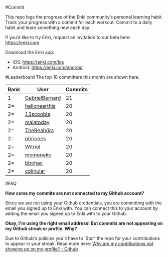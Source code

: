 #Commit

This repo logs the progress of the Enki community’s personal learning habit. Track your progress with a commit for each workout. Commit to a daily habit and learn something new each day.

If you’d like to try Enki, request an invitation to our beta here: https://enki.com

Download the Enki app: 
 - iOS: https://enki.com/ios
 - Android: https://enki.com/android

#Leaderboard
The top 10 committers this month are shown here.

| Rank | User | Commits |
|------|------|---------|
|1|[GabrielBernard](https://github.com/GabrielBernard)|21|
|2=|[hellonearthis](https://github.com/hellonearthis)|20|
|2=|[13scoobie](https://github.com/13scoobie)|20|
|2=|[maiatoday](https://github.com/maiatoday)|20|
|2=|[TheRealVira](https://github.com/TheRealVira)|20|
|2=|[pbriones](https://github.com/pbriones)|20|
|2=|[Witriol](https://github.com/Witriol)|20|
|2=|[momoneko](https://github.com/momoneko)|20|
|2=|[bbohac](https://github.com/bbohac)|20|
|2=|[colinular](https://github.com/colinular)|20|

#FAQ

**How come my commits are not connected to my Github account?**

Since we are not using your Github credentials, you are committing with the email you signed up to Enki with. You can connect this to your account by adding the email you signed up to Enki with to your Github.

**Okay, I'm using the right email address! But commits are not appearing on my Github streak or profile. Why?**

Due to Github's policies you'll have to 'Star' the repo for your contributions to appear in your streak. Read more here: [Why are my contributions not showing up on my profile? - Github](https://help.github.com/articles/why-are-my-contributions-not-showing-up-on-my-profile/)
